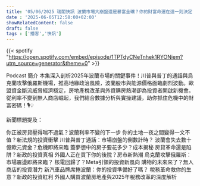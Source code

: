 ```yaml
---
title: '05/06/2025 瑞閣快訊 波蘭市場大崩盤還是暴富金礦？你的財富命運在這一刻決定！'
date : '2025-06-05T12:58:00+02:00'
showRelatedContent: false
draft: false
tags : ['播客','快訊']
---
```

{{< spotify "https://open.spotify.com/embed/episode/1TPTdyCNeTnhek1RYONiem?utm_source=generator&theme=0" >}}

Podcast 簡介
本集深入剖析2025年波蘭市場的關鍵事件！川普與普丁的通話與烏克蘭攻擊俄羅斯機場，推高地緣政治風險，波蘭股市與能源價格面臨劇烈波動。歐盟資金斷流威脅經濟穩定，房地產稅改革與外資購房熱潮卻為投資者開啟新機會。從利率不變到無人商店崛起，我們結合數據分析與實操建議，助你抓住危機中的財富密碼！🎙️💡

新聞標題提及：

你正被房貸壓得喘不過氣？波蘭利率不變的下一步
你的土地一夜之間變得一文不值？新法規的投資衝擊
川普與普丁通話：市場崩盤的倒數計時？
波蘭會失去數十億歐元資金？危機即將來臨
蓋夢想中的房子要花多少？成本揭秘
房貸革命還是陷阱？新政的投資真相
外國人正在買下你的後院？房市新熱潮
烏克蘭攻擊俄羅斯：市場震盪即將來臨？
核電回歸了？Meta引領的投資新風向
購物的未來來了？無人商店的投資潛力
新汽車品牌席捲波蘭：你的投資準備好了嗎？
稅務革命救你的生意？新政的投資紅利
外國人購買波蘭房地產與2025年稅務改革的深度解析
